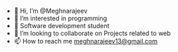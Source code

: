 - 👋 Hi, I’m @Meghnarajeev
- 👀 I’m interested in programming
- 🌱 Software development student
- 💞️ I’m looking to collaborate on Projects related to web
- 📫 How to reach me meghnarajeev13@gmail.com

<!---
Meghnarajeev/Meghnarajeev is a ✨ special ✨ repository because its `README.md` (this file) appears on your GitHub profile.
You can click the Preview link to take a look at your changes.
--->
